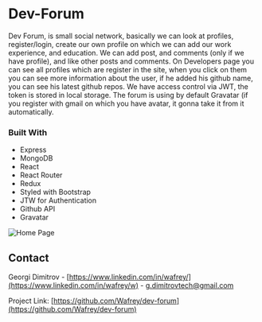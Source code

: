 # Dev-Forum

Dev Forum, is small social network, basically we can look at profiles, register/login, create our own profile on which
we can add our work experience, and education. We can add post, and comments (only if we have profile), and like other 
posts and comments. On Developers page you can see all profiles which are register in the site, when you click on them 
you can see more information about the user, if he added his github name, you can see his latest github repos. We have access
control via JWT, the token is stored in local storage. The forum is using by default Gravatar (if you register with gmail on which you have avatar, it gonna take it from it automatically.

### Built With

* Express
* MongoDB
* React
* React Router
* Redux
* Styled with Bootstrap
* JTW for Authentication
* Github API
* Gravatar

![Home Page](https://imgur.com/OJCmjuX)

## Contact

Georgi Dimitrov - [https://www.linkedin.com/in/wafrey/](https://www.linkedin.com/in/wafrey/w) - g.dimitrovtech@gmail.com

Project Link: [https://github.com/Wafrey/dev-forum](https://github.com/Wafrey/dev-forum)


